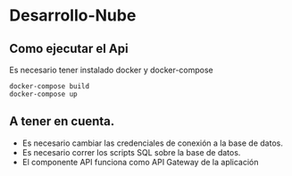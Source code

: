 # Desarrollo-Nube

## Como ejecutar el Api
Es necesario tener instalado docker y docker-compose

```
docker-compose build
docker-compose up
```

## A tener en cuenta.
- Es necesario cambiar las credenciales de conexión a la base de datos.
- Es necesario correr los scripts SQL sobre la base de datos.
- El componente API funciona como API Gateway de la aplicación